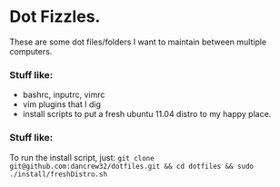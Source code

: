 # Dot Fizzles.

These are some dot files/folders I want to maintain between multiple computers.

### Stuff like:
* bashrc, inputrc, vimrc
* vim plugins that I dig
* install scripts to put a fresh ubuntu 11.04 distro to my happy place.

### Stuff like:
To run the install script, just:
`
git clone git@github.com:dancrew32/dotfiles.git &&
cd dotfiles &&
sudo ./install/freshDistro.sh
`

